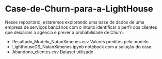 # Case-de-Churn-para-a-LightHouse
Nesse repositório, estaremos explorando uma base de dados de uma empresa de serviços bancários com o intuito identificar o perfil dos clientes que deixaram a agência e prever a probabilidade de Churn.
- Resultado_Modelo_NatanXimenes.csv Valores preditos pelo modelo
- LighthouseDS_NatanXimenes.ipynb notebook com a solução do case
- Abandono_clientes.csv Dataset utilizado
